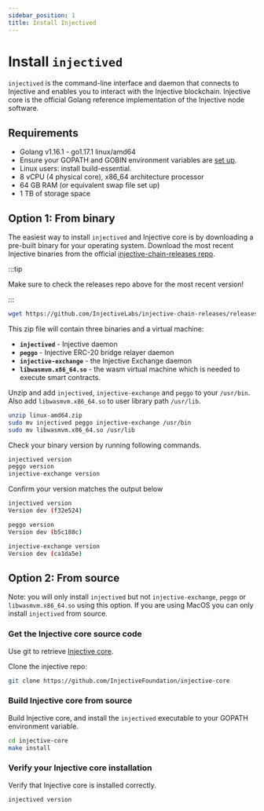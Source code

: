 ```yaml
---
sidebar_position: 1
title: Install Injectived
---
```



# Install `injectived` 

`injectived` is the command-line interface and daemon that connects to Injective and enables you to interact with the Injective blockchain. Injective core is the official Golang reference implementation of the Injective node software.

## Requirements

- Golang v1.16.1 - go1.17.1 linux/amd64
- Ensure your GOPATH and GOBIN environment variables are [set up](https://go.dev/wiki/SettingGOPATH).
- Linux users: install build-essential.
- 8 vCPU (4 physical core), x86_64 architecture processor
- 64 GB RAM (or equivalent swap file set up)
- 1 TB of storage space

## Option 1: From binary

The easiest way to install `injectived` and Injective core is by downloading a pre-built binary for your operating system. Download the most recent Injective binaries from the official [injective-chain-releases repo](https://github.com/InjectiveLabs/injective-chain-releases).

:::tip

Make sure to check the releases repo above for the most recent version!

:::

```bash
wget https://github.com/InjectiveLabs/injective-chain-releases/releases/download/v1.x.x-x/linux-amd64.zip
```

This zip file will contain three binaries and a virtual machine:
- **`injectived`** - Injective daemon
- **`peggo`** - Injective ERC-20 bridge relayer daemon
- **`injective-exchange`** - the Injective Exchange daemon
- **`libwasmvm.x86_64.so`** - the wasm virtual machine which is needed to execute smart contracts.

Unzip and add `injectived`, `injective-exchange` and `peggo` to your `/usr/bin`. Also add `libwasmvm.x86_64.so` to user library path `/usr/lib`.

```bash
unzip linux-amd64.zip
sudo mv injectived peggo injective-exchange /usr/bin
sudo mv libwasmvm.x86_64.so /usr/lib
```

Check your binary version by running following commands.

```bash
injectived version
peggo version
injective-exchange version
```

Confirm your version matches the output below

```bash
injectived version
Version dev (f32e524)

peggo version
Version dev (b5c188c)

injective-exchange version
Version dev (ca1da5e)
```

## Option 2: From source

Note: you will only install `injectived` but not `injective-exchange`, `peggo` or `libwasmvm.x86_64.so` using this option. If you are using MacOS you can only install `injectived` from source.

### Get the Injective core source code

Use git to retrieve [Injective core](https://github.com/InjectiveFoundation/injective-core).

Clone the injective repo:

```bash
git clone https://github.com/InjectiveFoundation/injective-core
```

### Build Injective core from source

Build Injective core, and install the `injectived` executable to your GOPATH environment variable.

```bash
cd injective-core
make install
```

### Verify your Injective core installation

Verify that Injective core is installed correctly.

```bash
injectived version
```

